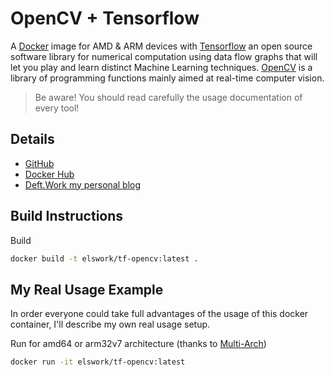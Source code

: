 # OpenCV + Tensorflow

A [Docker](http://docker.com) image for AMD & ARM devices with [Tensorflow](https://www.tensorflow.org/) an open source software library for numerical computation using data flow graphs that will let you play and learn distinct Machine Learning techniques. [OpenCV](https://opencv.org/) is a library of programming functions mainly aimed at real-time computer vision.

> Be aware! You should read carefully the usage documentation of every tool!

## Details

- [GitHub](https://github.com/DeftWork/tf-opencv)
- [Docker Hub](https://hub.docker.com/r/elswork/tf-opencv)
- [Deft.Work my personal blog](http://deft.work/tensorflow_for_raspberry)

## Build Instructions

Build

```sh
docker build -t elswork/tf-opencv:latest .
```

## My Real Usage Example

In order everyone could take full advantages of the usage of this docker container, I'll describe my own real usage setup.

Run for amd64 or arm32v7 architecture (thanks to [Multi-Arch](https://blog.docker.com/2017/11/multi-arch-all-the-things/))

```sh
docker run -it elswork/tf-opencv:latest
```